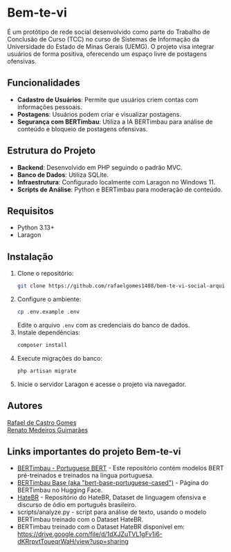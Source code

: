 # Bem-te-vi

É um protótipo de rede social desenvolvido como parte do Trabalho de Conclusão de Curso (TCC) no curso de Sistemas de Informação da Universidade do Estado de Minas Gerais (UEMG). O projeto visa integrar usuários de forma positiva, oferecendo um espaço livre de postagens ofensivas.

## Funcionalidades

- **Cadastro de Usuários**: Permite que usuários criem contas com informações pessoais.
- **Postagens**: Usuários podem criar e visualizar postagens.
- **Segurança com BERTimbau**: Utiliza a IA BERTimbau para análise de conteúdo e bloqueio de postagens ofensivas.

## Estrutura do Projeto

- **Backend**: Desenvolvido em PHP seguindo o padrão MVC.
- **Banco de Dados**: Utiliza SQLite.
- **Infraestrutura**: Configurado localmente com Laragon no Windows 11.
- **Scripts de Análise**: Python e BERTimbau para moderação de conteúdo.

## Requisitos

- Python 3.13+
- Laragon

## Instalação

1. Clone o repositório:
   ```sh
   git clone https://github.com/rafaelgomes1408/bem-te-vi-social-arquivado.git
   ```
2. Configure o ambiente:
   ```sh
   cp .env.example .env
   ```
   Edite o arquivo `.env` com as credenciais do banco de dados.
3. Instale dependências:
   ```sh
   composer install
   ```
4. Execute migrações do banco:
   ```sh
   php artisan migrate
   ```
5. Inicie o servidor Laragon e acesse o projeto via navegador.

## Autores

[Rafael de Castro Gomes](https://github.com/rafaelgomes1408)<br>
[Renato Medeiros Guimarães](https://github.com/Rtomedeiros)

## Links importantes do projeto Bem-te-vi

- [BERTimbau - Portuguese BERT](https://github.com/neuralmind-ai/portuguese-bert/) - Este repositório contém modelos BERT pré-treinados e treinados na língua portuguesa.
- [BERTimbau Base (aka "bert-base-portuguese-cased")](https://huggingface.co/neuralmind/bert-base-portuguese-cased) - Página do BERTimbau no Hugging Face.
- [HateBR](https://github.com/franciellevargas/HateBR) - Repositório do HateBR, Dataset de linguagem ofensiva e discurso de ódio em português brasileiro.
- scripts/analyze.py - script para análise de texto, usando o modelo BERTimbau treinado com o Dataset HateBR.
- BERTimbau treinado com o Dataset HateBR disponível em: https://drive.google.com/file/d/1dXJZuTVL1gFv1i6-dKRrpvtToueqrWaH/view?usp=sharing
